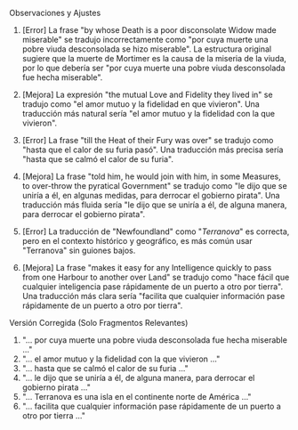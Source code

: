 Observaciones y Ajustes

1. [Error] La frase "by whose Death is a poor disconsolate Widow made miserable" se tradujo incorrectamente como "por cuya muerte una pobre viuda desconsolada se hizo miserable". La estructura original sugiere que la muerte de Mortimer es la causa de la miseria de la viuda, por lo que debería ser "por cuya muerte una pobre viuda desconsolada fue hecha miserable".

2. [Mejora] La expresión "the mutual Love and Fidelity they lived in" se tradujo como "el amor mutuo y la fidelidad en que vivieron". Una traducción más natural sería "el amor mutuo y la fidelidad con la que vivieron".

3. [Error] La frase "till the Heat of their Fury was over" se tradujo como "hasta que el calor de su furia pasó". Una traducción más precisa sería "hasta que se calmó el calor de su furia".

4. [Mejora] La frase "told him, he would join with him, in some Measures, to over-throw the pyratical Government" se tradujo como "le dijo que se uniría a él, en algunas medidas, para derrocar el gobierno pirata". Una traducción más fluida sería "le dijo que se uniría a él, de alguna manera, para derrocar el gobierno pirata".

5. [Error] La traducción de "Newfoundland" como "_Terranova_" es correcta, pero en el contexto histórico y geográfico, es más común usar "Terranova" sin guiones bajos.

6. [Mejora] La frase "makes it easy for any Intelligence quickly to pass from one Harbour to another over Land" se tradujo como "hace fácil que cualquier inteligencia pase rápidamente de un puerto a otro por tierra". Una traducción más clara sería "facilita que cualquier información pase rápidamente de un puerto a otro por tierra".

Versión Corregida (Solo Fragmentos Relevantes)

1. "... por cuya muerte una pobre viuda desconsolada fue hecha miserable ..."
2. "... el amor mutuo y la fidelidad con la que vivieron ..."
3. "... hasta que se calmó el calor de su furia ..."
4. "... le dijo que se uniría a él, de alguna manera, para derrocar el gobierno pirata ..."
5. "... Terranova es una isla en el continente norte de América ..."
6. "... facilita que cualquier información pase rápidamente de un puerto a otro por tierra ..."